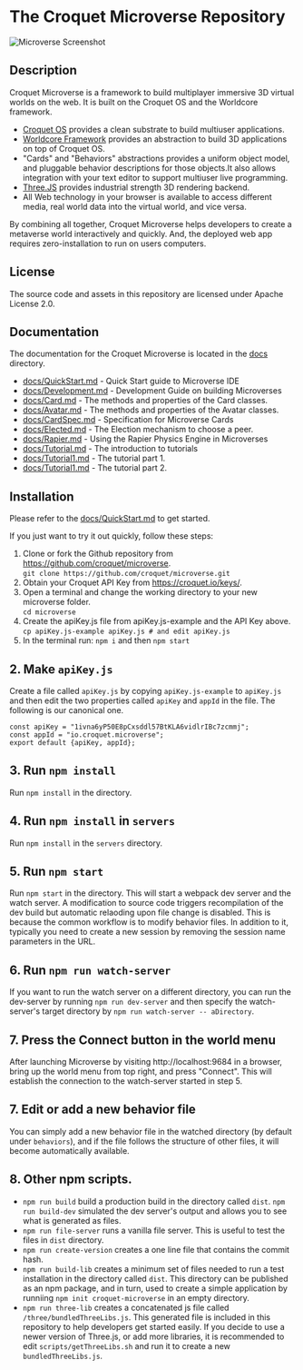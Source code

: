 # The Croquet Microverse Repository

![Microverse Screenshot](https://croquet.io/images/microversess.png)

## Description

Croquet Microverse is a framework to build multiplayer immersive 3D virtual worlds on the web. It is built on the Croquet OS and the Worldcore framework.

* [Croquet OS](https://croquet.io/docs/croquet) provides a clean substrate to build multiuser applications.
* [Worldcore Framework](https://croquet.io/docs/worldcore) provides an abstraction to build 3D applications on top of Croquet OS.
* "Cards" and "Behaviors" abstractions provides a uniform object model, and pluggable behavior descriptions for those objects.It also allows integration with your text editor to support multiuser live programming.
* [Three.JS](https://threejs.org) provides industrial strength 3D rendering backend.
* All Web technology in your browser is available to access different media, real world data into the virtual world, and vice versa.

By combining all together, Croquet Microverse helps developers to create a metaverse world interactively and quickly. And, the deployed web app requires zero-installation to run on users computers.

## License

The source code and assets in this repository are licensed under Apache License 2.0.

## Documentation

The documentation for the Croquet Microverse is located in the [docs](./docs) directory.

* [docs/QuickStart.md](./docs/QuickStart.md) - Quick Start guide to Microverse IDE
* [docs/Development.md](./docs/Development.md) - Development Guide on building Microverses
* [docs/Card.md](./docs/Card.md) - The methods and properties of the Card classes.
* [docs/Avatar.md](./docs/Avatar.md) - The methods and properties of the Avatar classes.
* [docs/CardSpec.md](./docs/CardSpec.md) - Specification for Microverse Cards 
* [docs/Elected.md](./docs/Elected.md) - The Election mechanism to choose a peer.
* [docs/Rapier.md](./docs/Rapier.md) - Using the Rapier Physics Engine in Microverses
* [docs/Tutorial.md](./docs/Tutorial.md) - The introduction to tutorials
* [docs/Tutorial1.md](./docs/Tutorial1.md) - The tutorial part 1.
* [docs/Tutorial1.md](./docs/Tutorial2.md) - The tutorial part 2.

## Installation
Please refer to the [docs/QuickStart.md](./docs/QuickStart.md) to get started.

If you just want to try it out quickly, follow these steps:

1. Clone or fork the Github repository from <https://github.com/croquet/microverse>.
   <br>`git clone https://github.com/croquet/microverse.git` 
2. Obtain your Croquet API Key from <https://croquet.io/keys/>.
3. Open a terminal and change the working directory to your new microverse folder.
   <br>`cd microverse`
4. Create the apiKey.js file from apiKey.js-example and the API Key above.
   <br>`cp apiKey.js-example apiKey.js # and edit apiKey.js`
5. In the terminal run:
   `npm i`
and then
   `npm start`


## 2. Make `apiKey.js`
Create a file called `apiKey.js` by copying `apiKey.js-example` to `apiKey.js` and then edit the two properties called `apiKey` and `appId` in the file.  The following is our canonical one.

```
const apiKey = "1ivna6yP50E8pCxsddl57BtKLA6vidlrIBc7zcmmj";
const appId = "io.croquet.microverse";
export default {apiKey, appId};
```

## 3. Run `npm install`
Run `npm install` in the directory.

## 4. Run `npm install` in `servers`

Run `npm install` in the `servers` directory.

## 5. Run `npm start`
Run `npm start` in the directory. This will start a webpack dev server and the watch server. A modification to source code triggers recompilation of the dev build but automatic relaoding upon file change is disabled. This is because the common workflow is to modify behavior files. In addition to it, typically you need to create a new session by removing the session name parameters in the URL.

## 6. Run `npm run watch-server`
If you want to run the watch server on a different directory, you can run the dev-server by running `npm run dev-server` and then specify the watch-server's target directory by `npm run watch-server -- aDirectory`.

## 7. Press the Connect button in the world menu
After launching Microverse by visiting http://localhost:9684 in a browser, bring up the world menu from top right, and press "Connect". This will establish the connection to the watch-server started in step 5.

## 7. Edit or add a new behavior file
You can simply add a new behavior file in the watched directory (by default under `behaviors`), and if the file follows the structure of other files, it will become automatically available.

## 8. Other npm scripts.
- `npm run build` build a production build in the directory called `dist`.
`npm run build-dev` simulated the dev server's output and allows you to see what is generated as files.
- `npm run file-server` runs a vanilla file server. This is useful to test the files in `dist` directory.
- `npm run create-version` creates a one line file that contains the commit hash.
- `npm run build-lib` creates a minimum set of files needed to run a test installation in the directory called `dist`. This directory can be published as an npm package, and in turn, used to create a simple application by runniing `npm init croquet-microverse` in an empty directory.
- `npm run three-lib` creates a concatenated js file called `/three/bundledThreeLibs.js`. This generated file is included in this repository to help developers get started easily. If you decide to use a newer version of Three.js, or add more libraries, it is recommended to edit `scripts/getThreeLibs.sh` and run it to create a new `bundledThreeLibs.js`.
